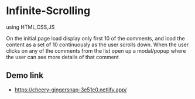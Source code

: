 # Infinite-Scrolling

using HTML,CSS,JS

On the initial page load display only first 10 of the comments, and load the content
as a set of 10 continuously as the user scrolls down.
When the user clicks on any of the comments from the list open up a modal/popup
where the user can see more details of that comment

 ## Demo link
- https://cheery-gingersnap-3e51e0.netlify.app/
